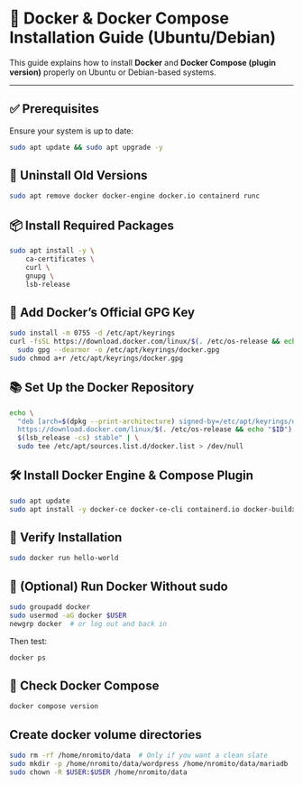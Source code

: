 # 🐳 Docker & Docker Compose Installation Guide (Ubuntu/Debian)

This guide explains how to install **Docker** and **Docker Compose (plugin version)** properly on Ubuntu or Debian-based systems.

---

## ✅ Prerequisites

Ensure your system is up to date:

```bash
sudo apt update && sudo apt upgrade -y
```

## 🧹 Uninstall Old Versions
```bash
sudo apt remove docker docker-engine docker.io containerd runc
```

## 📦 Install Required Packages
```bash
sudo apt install -y \
    ca-certificates \
    curl \
    gnupg \
    lsb-release
```

## 🔑 Add Docker’s Official GPG Key
```bash
sudo install -m 0755 -d /etc/apt/keyrings
curl -fsSL https://download.docker.com/linux/$(. /etc/os-release && echo "$ID")/gpg | \
  sudo gpg --dearmor -o /etc/apt/keyrings/docker.gpg
sudo chmod a+r /etc/apt/keyrings/docker.gpg
```

## 📚 Set Up the Docker Repository
```bash
echo \
  "deb [arch=$(dpkg --print-architecture) signed-by=/etc/apt/keyrings/docker.gpg] \
  https://download.docker.com/linux/$(. /etc/os-release && echo "$ID") \
  $(lsb_release -cs) stable" | \
  sudo tee /etc/apt/sources.list.d/docker.list > /dev/null
```

## 🛠 Install Docker Engine & Compose Plugin
```bash
sudo apt update
sudo apt install -y docker-ce docker-ce-cli containerd.io docker-buildx-plugin docker-compose-plugin
```

## 🧪 Verify Installation
```bash
sudo docker run hello-world
```

## 👤 (Optional) Run Docker Without sudo
```bash
sudo groupadd docker
sudo usermod -aG docker $USER
newgrp docker  # or log out and back in
```
Then test:
```bash
docker ps
```

## 🧩 Check Docker Compose
```bash
docker compose version
```

## Create docker volume directories
```bash
sudo rm -rf /home/nromito/data  # Only if you want a clean slate
sudo mkdir -p /home/nromito/data/wordpress /home/nromito/data/mariadb
sudo chown -R $USER:$USER /home/nromito/data
```
